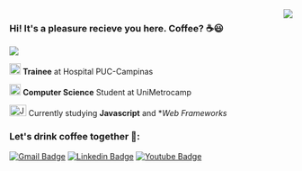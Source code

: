 
<!-- API Github Stats --> 
<img align='right' src="https://github-readme-stats.vercel.app/api?username=brunomarcosluz&show_icons=true&theme=ayu-mirage">

### Hi! It's a pleasure recieve you here. Coffee? :coffee::smiley:

<!--Badge Overiew-->
<img src="https://img.shields.io/static/v1?label=Overview&message=BrunoLuz&color=fddb3a&style=for-the-badge&logo=GHOST">

<p>

<img src="https://media.glassdoor.com/sqll/2486422/hospital-da-puc-campinas-squarelogo-1553578965994.png" alt="PUC logo" width="20" height="20"> **Trainee** at Hospital PUC-Campinas <br />

<img src="https://images.educamaisbrasil.com.br/content/superior/instituicao/logo/g/unimetrocamp-wyden.png" alt="Ibmec logo" width="20" height="20"> **Computer Science** Student at UniMetrocamp

<img src="https://cdn.worldvectorlogo.com/logos/javascript.svg" alt="JavaScript" width="30" height="20"> Currently studying **Javascript** and **Web Frameworks*
</p>

### Let's drink coffee together :speech_balloon::

[![Gmail Badge](https://img.shields.io/badge/-Email-52575d?style=flat-square&logo=Gmail&logoColor=fddb3a&link=mailto:brunoluz01.bl@gmail.com)](mailto:brunoluz01.bl@gmail.com)
[![Linkedin Badge](https://img.shields.io/badge/-LinkedIn-52575d?style=flat-square&logo=Linkedin&logoColor=fddb3a&link=https://www.linkedin.com/in/bruno-luz-089609180/)](https://www.linkedin.com/in/bruno-luz-089609180/)
[![Youtube Badge](https://img.shields.io/badge/-YouTube-52575d?style=flat-square&logo=YouTube&logoColor=fddb3a&link=https://www.youtube.com/channel/UCmQEk_3l4zkL8Lw6a9ivbCA?view_as=subscriber)](https://www.youtube.com/channel/UCmQEk_3l4zkL8Lw6a9ivbCA/)


